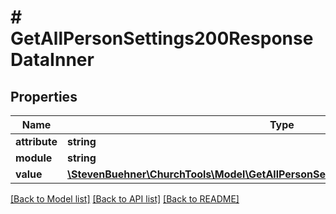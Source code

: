 # # GetAllPersonSettings200ResponseDataInner

## Properties

Name | Type | Description | Notes
------------ | ------------- | ------------- | -------------
**attribute** | **string** |  | [optional]
**module** | **string** |  | [optional]
**value** | [**\StevenBuehner\ChurchTools\Model\GetAllPersonSettings200ResponseDataInnerValue**](GetAllPersonSettings200ResponseDataInnerValue.md) |  | [optional]

[[Back to Model list]](../../README.md#models) [[Back to API list]](../../README.md#endpoints) [[Back to README]](../../README.md)
